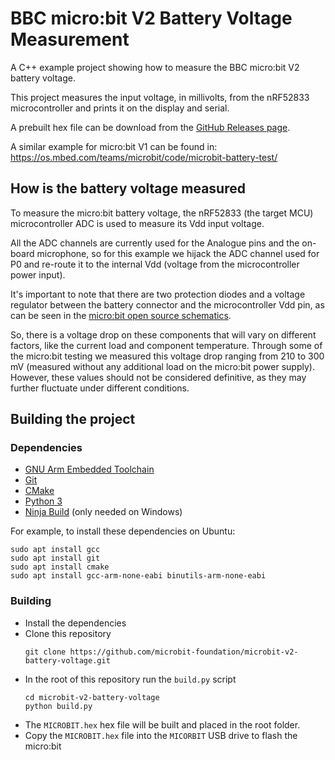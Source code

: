 # BBC micro:bit V2 Battery Voltage Measurement

A C++ example project showing how to measure the BBC micro:bit V2 battery
voltage.

This project measures the input voltage, in millivolts, from the nRF52833
microcontroller and prints it on the display and serial.

A prebuilt hex file can be download from the
[GitHub Releases page](https://github.com/microbit-foundation/microbit-v2-battery-voltage/releases).

A similar example for micro:bit V1 can be found in:
https://os.mbed.com/teams/microbit/code/microbit-battery-test/

## How is the battery voltage measured

To measure the micro:bit battery voltage, the nRF52833 (the target MCU)
microcontroller ADC is used to measure its Vdd input voltage.

All the ADC channels are currently used for the Analogue pins and the on-board
microphone, so for this example we hijack the ADC channel used for P0 and
re-route it to the internal Vdd (voltage from the microcontroller power input).

It's important to note that there are two protection diodes and a voltage
regulator between the battery connector and the microcontroller Vdd pin,
as can be seen in the
[micro:bit open source schematics](https://github.com/microbit-foundation/microbit-v2-hardware).

So, there is a voltage drop on these components that will vary on different
factors, like the current load and component temperature.
Through some of the micro:bit testing we measured this voltage
drop ranging from 210 to 300 mV (measured without any additional
load on the micro:bit power supply).
However, these values should not be considered definitive,
as they may further fluctuate under different conditions.

## Building the project

### Dependencies

- [GNU Arm Embedded Toolchain](https://developer.arm.com/tools-and-software/open-source-software/developer-tools/gnu-toolchain/gnu-rm/downloads)
- [Git](https://git-scm.com)
- [CMake](https://cmake.org/download/)
- [Python 3](https://www.python.org/downloads/)
- [Ninja Build](https://ninja-build.org/) (only needed on Windows)

For example, to install these dependencies on Ubuntu:

```
sudo apt install gcc
sudo apt install git
sudo apt install cmake
sudo apt install gcc-arm-none-eabi binutils-arm-none-eabi
```

### Building

- Install the dependencies
- Clone this repository
  ```
  git clone https://github.com/microbit-foundation/microbit-v2-battery-voltage.git
  ```
- In the root of this repository run the `build.py` script
  ```
  cd microbit-v2-battery-voltage
  python build.py
  ```
- The `MICROBIT.hex` hex file will be built and placed in the root folder.
- Copy the `MICROBIT.hex` file into the `MICORBIT` USB drive to flash the
  micro:bit
